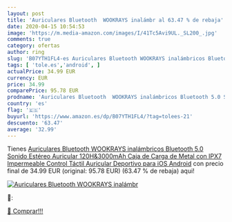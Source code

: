 ```yaml
---
layout: post
title: 'Auriculares Bluetooth  WOOKRAYS inalámbr al 63.47 % de rebaja'
date: 2020-04-15 10:54:53
image: 'https://m.media-amazon.com/images/I/41Tc5Avi9UL._SL200_.jpg'
comments: true
category: ofertas
author: ring
slug: 'B07YTH1FL4-es Auriculares Bluetooth WOOKRAYS inalámbricos Bluetooth 5.0...'
tags: [ 'tole.es','android', ]
actualPrice: 34.99 EUR
currency: EUR
price: 34.99
comparePrice: 95.78 EUR
prodname: 'Auriculares Bluetooth  WOOKRAYS inalámbricos Bluetooth 5.0 Sonido Estéreo Auricular  120H&3000mAh Caja de Carga de Metal con IPX7 Impermeable  Control Táctil  Auricular Deportivo para iOS Android'
country: 'es'
flag: '🇪🇸'
buyurl: 'https://www.amazon.es/dp/B07YTH1FL4/?tag=tolees-21'
descuento: '63.47'
average: '32.99'
---
```


Tienes [Auriculares Bluetooth  WOOKRAYS inalámbricos Bluetooth 5.0 Sonido Estéreo Auricular  120H&3000mAh Caja de Carga de Metal con IPX7 Impermeable  Control Táctil  Auricular Deportivo para iOS Android](https://www.amazon.es/dp/B07YTH1FL4/?tag=tolees-21) con precio final de  34.99 EUR (original: 95.78 EUR) (63.47 %  de rebaja) aqui!

[![Auriculares Bluetooth  WOOKRAYS inalámbr](https://m.media-amazon.com/images/I/41Tc5Avi9UL._SL200_.jpg)](https://www.amazon.es/dp/B07YTH1FL4/?tag=tolees-21)

🔎:


[🛒 Comprar!!!](https://www.amazon.es/dp/B07YTH1FL4/?tag=tolees-21)
